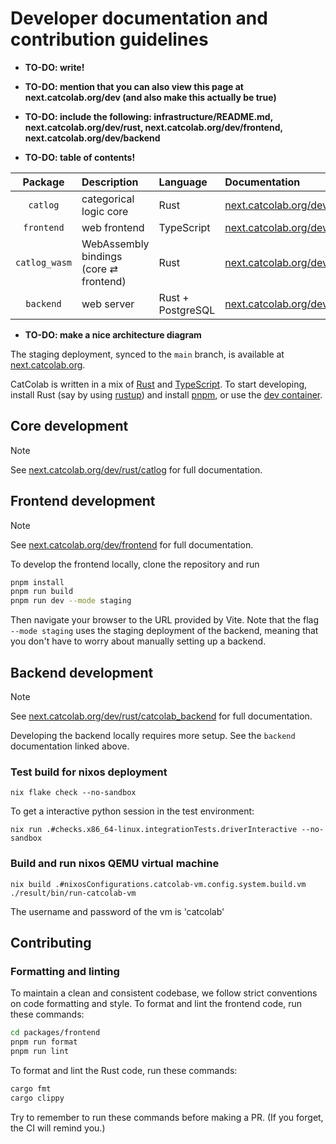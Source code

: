 # Developer documentation and contribution guidelines

- **TO-DO: write!**

- **TO-DO: mention that you can also view this page at next.catcolab.org/dev (and also make this actually be true)**

- **TO-DO: include the following: infrastructure/README.md, next.catcolab.org/dev/rust, next.catcolab.org/dev/frontend, next.catcolab.org/dev/backend**

- **TO-DO: table of contents!**

| Package | Description | Language | Documentation |
| :-----: | :---------- | :------- | :------------ |
| `catlog` | categorical logic core | Rust | [next.catcolab.org/dev/rust/catlog](https://next.catcolab.org/dev/rust/catlog) |
| `frontend` | web frontend | TypeScript | [next.catcolab.org/dev/frontend](https://next.catcolab.org/dev/frontend) |
| `catlog_wasm` | WebAssembly bindings (core ⇄ frontend) | Rust | [next.catcolab.org/dev/rust/catlog_wasm](https://next.catcolab.org/dev/rust/catlog_wasm) |
| `backend` | web server | Rust + PostgreSQL | [next.catcolab.org/dev/rust/catcolab_backend](https://next.catcolab.org/dev/rust/catcolab_backend) |

- **TO-DO: make a nice architecture diagram**

The staging deployment, synced to the `main` branch, is available at
[next.catcolab.org](https://next.catcolab.org).

CatColab is written in a mix of [Rust](https://www.rust-lang.org/) and
[TypeScript](https://www.typescriptlang.org/). To start developing, install Rust
(say by using [rustup](https://rustup.rs/)) and install
[pnpm](https://pnpm.io/), or use the [dev container](./.devcontainer/).



## Core development

> [!NOTE]
> See [next.catcolab.org/dev/rust/catlog](https://next.catcolab.org/dev/rust/catlog) for full documentation.



## Frontend development

> [!NOTE]
> See [next.catcolab.org/dev/frontend](https://next.catcolab.org/dev/frontend) for full documentation.

To develop the frontend locally, clone the repository and run

```sh
pnpm install
pnpm run build
pnpm run dev --mode staging
```

Then navigate your browser to the URL provided by Vite. Note that the flag
`--mode staging` uses the staging deployment of the backend, meaning that you don't have to worry about manually setting up a backend.



## Backend development

> [!NOTE]
> See [next.catcolab.org/dev/rust/catcolab_backend](https://next.catcolab.org/dev/rust/catcolab_backend) for full documentation.

Developing the backend locally requires more setup. See the `backend` documentation linked above.


### Test build for nixos deployment
```
nix flake check --no-sandbox
```

To get a interactive python session in the test environment:
```
nix run .#checks.x86_64-linux.integrationTests.driverInteractive --no-sandbox
```


### Build and run nixos QEMU virtual machine
```
nix build .#nixosConfigurations.catcolab-vm.config.system.build.vm
./result/bin/run-catcolab-vm
```

The username and password of the vm is 'catcolab'



## Contributing

### Formatting and linting

To maintain a clean and consistent codebase, we follow strict conventions on
code formatting and style. To format and lint the frontend code, run these
commands:

```sh
cd packages/frontend
pnpm run format
pnpm run lint
```

To format and lint the Rust code, run these commands:

```sh
cargo fmt
cargo clippy
```

Try to remember to run these commands before making a PR. (If you forget, the CI
will remind you.)
